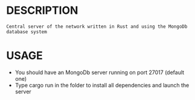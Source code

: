 # DESCRIPTION
    Central server of the network written in Rust and using the MongoDb database system

# USAGE
- You should have an MongoDb server running on port 27017 (default one)
- Type cargo run in the folder to install all dependencies and launch the server
